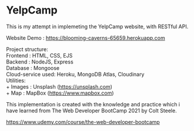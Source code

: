 # YelpCamp

This is my attempt in implemeting the YelpCamp website, with RESTful API. 

Website Demo : https://blooming-caverns-65659.herokuapp.com

Project structure:  
  Frontend : HTML, CSS, EJS  
  Backend : NodeJS, Express  
  Database : Mongoose  
  Cloud-service used: Heroku, MongoDB Atlas, Cloudinary  
  Utilities:  
    + Images : Unsplash (https://unsplash.com)  
    + Map : MapBox (https://www.mapbox.com)  

This implementation is created with the knowledge and practice which i have learned from The Web Developer BootCamp 2021 by Colt Steele.   

https://www.udemy.com/course/the-web-developer-bootcamp

